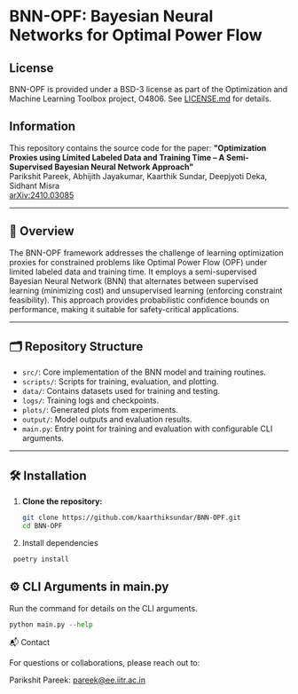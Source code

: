 # BNN-OPF: Bayesian Neural Networks for Optimal Power Flow

## License
BNN-OPF is provided under a BSD-3 license as part of the Optimization and Machine Learning Toolbox project, O4806.
See [LICENSE.md](https://github.com/lanl-ansi/MathOptAI.jl/blob/main/LICENSE.md) for details.

## Information 
This repository contains the source code for the paper:
**"Optimization Proxies using Limited Labeled Data and Training Time – A Semi-Supervised Bayesian Neural Network Approach"**  
Parikshit Pareek, Abhijith Jayakumar, Kaarthik Sundar, Deepjyoti Deka, Sidhant Misra  
[arXiv:2410.03085](https://arxiv.org/pdf/2410.03085)

---

## 📘 Overview

The BNN-OPF framework addresses the challenge of learning optimization proxies for constrained problems like Optimal Power Flow (OPF) under limited labeled data and training time. It employs a semi-supervised Bayesian Neural Network (BNN) that alternates between supervised learning (minimizing cost) and unsupervised learning (enforcing constraint feasibility). This approach provides probabilistic confidence bounds on performance, making it suitable for safety-critical applications.

---

## 🗂️ Repository Structure

- `src/`: Core implementation of the BNN model and training routines.
- `scripts/`: Scripts for training, evaluation, and plotting.
- `data/`: Contains datasets used for training and testing.
- `logs/`: Training logs and checkpoints.
- `plots/`: Generated plots from experiments.
- `output/`: Model outputs and evaluation results.
- `main.py`: Entry point for training and evaluation with configurable CLI arguments.

---

## 🛠️ Installation

1. **Clone the repository:**
   ```bash
   git clone https://github.com/kaarthiksundar/BNN-OPF.git
   cd BNN-OPF
   ```

2. Install dependencies
  ```bash 
   poetry install 
  ```

## ⚙️ CLI Arguments in main.py 

Run the command for details on the CLI arguments. 
```python 
python main.py --help 
``` 

📬 Contact

For questions or collaborations, please reach out to:

Parikshit Pareek: pareek@ee.iitr.ac.in
